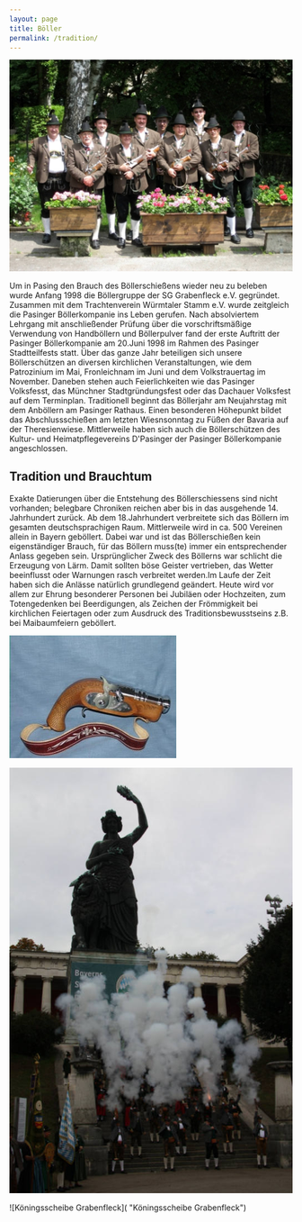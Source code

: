 ```yaml
---
layout: page
title: Böller
permalink: /tradition/
---
```

![Gruppenfoto Böllerschützen](/images/uploads/tradition-boellerschuetzen.jpg "Gruppenfoto Böllerschützen")

Um in Pasing den Brauch des Böllerschießens wieder neu zu beleben wurde Anfang 1998 die Böllergruppe der SG Grabenfleck e.V. gegründet. Zusammen mit dem Trachtenverein Würmtaler Stamm e.V. wurde zeitgleich die Pasinger Böllerkompanie ins Leben gerufen. Nach absolviertem Lehrgang mit anschließender Prüfung über die vorschriftsmäßige Verwendung von Handböllern und Böllerpulver fand der erste Auftritt der Pasinger Böllerkompanie am 20.Juni 1998 im Rahmen des Pasinger Stadtteilfests statt. Über das ganze Jahr beteiligen sich unsere Böllerschützen an diversen kirchlichen Veranstaltungen, wie dem Patrozinium im Mai, Fronleichnam im Juni und dem Volkstrauertag im November. Daneben stehen auch Feierlichkeiten wie das Pasinger Volksfesst, das Münchner Stadtgründungsfest oder das Dachauer Volksfest auf dem Terminplan. Traditionell beginnt das Böllerjahr am Neujahrstag mit dem Anböllern am Pasinger Rathaus. Einen besonderen Höhepunkt bildet das Abschlussschießen am letzten Wiesnsonntag zu Füßen der Bavaria auf der Theresienwiese. Mittlerweile haben sich auch die Böllerschützen des Kultur- und Heimatpflegevereins D'Pasinger der Pasinger Böllerkompanie angeschlossen.

## Tradition und Brauchtum

Exakte Datierungen über die Entstehung des Böllerschiessens sind nicht vorhanden; belegbare Chroniken reichen aber bis in das ausgehende 14. Jahrhundert zurück. Ab dem 18.Jahrhundert verbreitete sich das Böllern im gesamten deutschsprachigen Raum. Mittlerweile wird in ca. 500 Vereinen allein in Bayern geböllert. Dabei war und ist das Böllerschießen kein eigenständiger Brauch, für das Böllern muss(te) immer ein entsprechender Anlass gegeben sein. Ursprünglicher Zweck des Böllerns war schlicht die Erzeugung von Lärm. Damit sollten böse Geister vertrieben, das Wetter beeinflusst oder Warnungen rasch verbreitet werden.Im Laufe der Zeit haben sich die Anlässe natürlich grundlegend geändert. Heute wird vor allem zur Ehrung besonderer Personen bei Jubiläen oder Hochzeiten, zum Totengedenken bei Beerdigungen, als Zeichen der Frömmigkeit bei kirchlichen Feiertagen oder zum Ausdruck des Traditionsbewusstseins z.B. bei Maibaumfeiern geböllert.

![](/images/uploads/tradition-pistole.jpg)

![Bavaria Böllerschützen](/images/uploads/tradition-bavaria.jpg "Bavaria Böllerschützen")

![Köningsscheibe Grabenfleck]( "Köningsscheibe Grabenfleck")